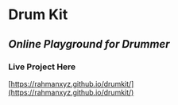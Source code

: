 # Drum Kit
## _Online Playground for Drummer_


### Live Project Here 

 [https://rahmanxyz.github.io/drumkit/](https://rahmanxyz.github.io/drumkit/) 
